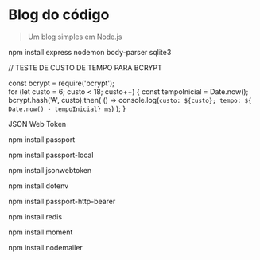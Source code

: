 # Blog do código
> Um blog simples em Node.js

npm install express nodemon body-parser sqlite3

// TESTE DE CUSTO DE TEMPO PARA BCRYPT 

const bcrypt = require('bcrypt');    
for (let custo = 6; custo < 18; custo++) {
  const tempoInicial  = Date.now();
  bcrypt.hash('A', custo).then(
    () => console.log(`custo: ${custo}; tempo: ${ Date.now() - tempoInicial} ms`)
  );
} 

JSON Web Token 

npm install passport 

npm install passport-local

npm install jsonwebtoken

npm install dotenv

npm install passport-http-bearer 

npm install redis

npm install moment

npm install nodemailer